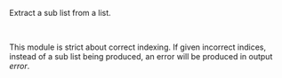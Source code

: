 
[comment]: # (ListCanvasModule)
Extract a sub list from a list.  

   

This module is strict about correct indexing. If given incorrect indices, instead of a sub list being produced, an error will be produced in output *error*.